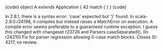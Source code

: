 {code}
object A extends Application {
  42 match { } 
}
{code}

In 2.8.1, there is a syntax error: 'case' expected but '}' found.
In scala-2.9.0.r24198, it compiles but instead raises a MatchError on execution. A compile error seems preferable to a guaranteed runtime exception. I guess this changed with changeset r23726 and Parsers.caseSeparated(). 
(In r24210) Fix for parser regression allowing 0-case match blocks.
Closes SI-4217, no review.
